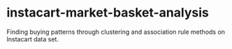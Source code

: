 # instacart-market-basket-analysis
Finding buying patterns through clustering and association rule methods on Instacart data set.
